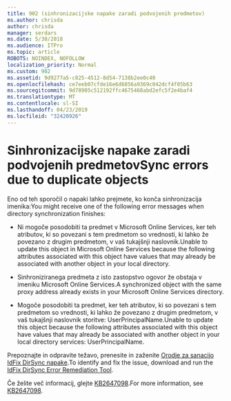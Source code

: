 ```yaml
---
title: 902 (sinhronizacijske napake zaradi podvojenih predmetov)
ms.author: chrisda
author: chrisda
manager: serdars
ms.date: 5/30/2018
ms.audience: ITPro
ms.topic: article
ROBOTS: NOINDEX, NOFOLLOW
localization_priority: Normal
ms.custom: 902
ms.assetid: 9d9277a5-c825-4512-8d54-7138b2ee0c40
ms.openlocfilehash: ce7eeb07cfde16e6d6856a9369c042dcf4f05b63
ms.sourcegitcommit: 9d78905c512192ffc4675468abd2efc5f2e4baf4
ms.translationtype: MT
ms.contentlocale: sl-SI
ms.lasthandoff: 04/23/2019
ms.locfileid: "32420926"
---
```

# <a name="sync-errors-due-to-duplicate-objects"></a><span data-ttu-id="cbb6d-102">Sinhronizacijske napake zaradi podvojenih predmetov</span><span class="sxs-lookup"><span data-stu-id="cbb6d-102">Sync errors due to duplicate objects</span></span>

<span data-ttu-id="cbb6d-103">Eno od teh sporočil o napaki lahko prejmete, ko konča sinhronizacija imenika:</span><span class="sxs-lookup"><span data-stu-id="cbb6d-103">You might receive one of the following error messages when directory synchronization finishes:</span></span>

- <span data-ttu-id="cbb6d-104">Ni mogoče posodobiti ta predmet v Microsoft Online Services, ker teh atributov, ki so povezani s tem predmetom so vrednosti, ki lahko že povezano z drugim predmetom, v vaš tukajšnji naslovnik.</span><span class="sxs-lookup"><span data-stu-id="cbb6d-104">Unable to update this object in Microsoft Online Services because the following attributes associated with this object have values that may already be associated with another object in your local directory.</span></span>

- <span data-ttu-id="cbb6d-105">Sinhroniziranega predmeta z isto zastopstvo ogovor že obstaja v imeniku Microsoft Online Services.</span><span class="sxs-lookup"><span data-stu-id="cbb6d-105">A synchronized object with the same proxy address already exists in your Microsoft Online Services directory.</span></span>

- <span data-ttu-id="cbb6d-106">Mogoče posodobiti ta predmet, ker teh atributov, ki so povezani s tem predmetom so vrednosti, ki lahko že povezano z drugim predmetom, v vaš tukajšnji naslovnik storitve: UserPrincipalName.</span><span class="sxs-lookup"><span data-stu-id="cbb6d-106">Unable to update this object because the following attributes associated with this object have values that may already be associated with another object in your local directory services: UserPrincipalName.</span></span>

<span data-ttu-id="cbb6d-107">Prepoznajte in odpravite težavo, prenesite in zaženite [Orodje za sanacijo IdFix DirSync napake](https://www.microsoft.com/download/details.aspx?id=36832).</span><span class="sxs-lookup"><span data-stu-id="cbb6d-107">To identify and fix the issue, download and run the [IdFix DirSync Error Remediation Tool](https://www.microsoft.com/download/details.aspx?id=36832).</span></span>

<span data-ttu-id="cbb6d-108">Če želite več informacij, glejte [KB2647098](https://support.microsoft.com/help/2647098/duplicate-or-invalid-attributes-prevent-directory-synchronization-in-o).</span><span class="sxs-lookup"><span data-stu-id="cbb6d-108">For more information, see [KB2647098](https://support.microsoft.com/help/2647098/duplicate-or-invalid-attributes-prevent-directory-synchronization-in-o).</span></span>
